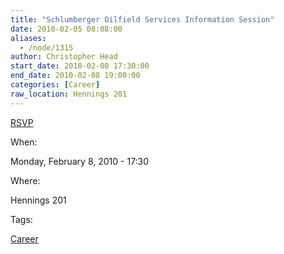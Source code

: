 ```yaml
---
title: "Schlumberger Oilfield Services Information Session"
date: 2010-02-05 08:08:00
aliases:
  - /node/1315
author: Christopher Head
start_date: 2010-02-08 17:30:00
end_date: 2010-02-08 19:00:00
categories: [Career]
raw_location: Hennings 201
---
```


[RSVP](http://www.calendar.events.ubc.ca/cal/event/eventView.do?subid=-1&calPath=/public/Events+Calendar/Career+Services&guid=CAL-09d22401-266ba071-0126-6c2e3865-00000029myubc-team@interchange.ubc.ca&recurrenceId=)

When: 

Monday, February 8, 2010 - 17:30

Where: 

Hennings 201

Tags: 

[Career](/career)
